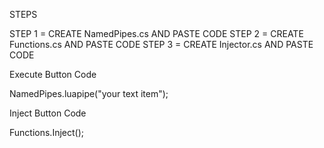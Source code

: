 STEPS

STEP 1 = CREATE NamedPipes.cs AND PASTE CODE
STEP 2 = CREATE Functions.cs AND PASTE CODE
STEP 3 = CREATE Injector.cs AND PASTE CODE


Execute Button Code

NamedPipes.luapipe("your text item");


Inject Button Code

Functions.Inject();
